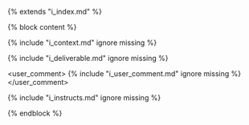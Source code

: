 {% extends "i_index.md" %}

{% block content %}

{% include "i_context.md" ignore missing %}

{% include "i_deliverable.md" ignore missing %}

<user_comment>
{% include "i_user_comment.md" ignore missing %}
</user_comment>


<INST>
{% include "i_instructs.md" ignore missing %}
</INST>

{% endblock %}